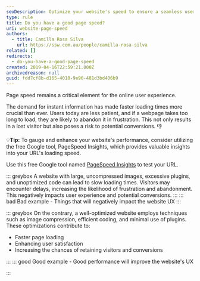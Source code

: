```yaml
---
seoDescription: Optimize your website's speed to ensure a seamless user experience and boost conversions.
type: rule
title: Do you have a good page speed?
uri: website-page-speed
authors:
  - title: Camilla Rosa Silva
    url: https://ssw.com.au/people/camilla-rosa-silva
related: []
redirects:
  - do-you-have-a-good-page-speed
created: 2019-04-16T22:59:21.000Z
archivedreason: null
guid: fdd7cf8b-d165-4010-9e96-481d3bd406b9
---
```


Page speed remains a critical element for the online user experience.

The demand for instant information has made faster loading times more crucial than ever. Users today are less patient, and if a webpage takes too long to load, they are likely to abandon it in frustration. This not only results in a lost visitor but also poses a risk to potential conversions. 👎

<!--endintro-->

💡**Tip:** To gauge and enhance your website's performance, consider utilizing the free Google tool, PageSpeed Insights, which provides valuable insights into your URL's loading speed.

Use this free Google tool named [PageSpeed Insights](https://developers.google.com/speed/pagespeed/insights/) to test your URL.

::: greybox
A website with large, uncompressed images, excessive plugins, and unoptimized code can lead to slow loading times. Visitors may encounter delays, increasing the likelihood of frustration and abandonment. This negatively impacts user experience and potential conversions.
:::
::: bad
Bad example - Things that will negatively impact the website UX
:::

::: greybox
On the contrary, a well-optimized website employs techniques such as image compression, efficient coding, and minimal use of plugins. These optimizations contribute to:

- Faster page loading
- Enhancing user satisfaction
- Increasing the chances of retaining visitors and conversions

:::
::: good
Good example - Good performance will improve the website's UX

:::
